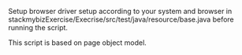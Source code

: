 Setup browser driver setup according to your system and browser in  
stackmybizExercise/Execrise/src/test/java/resource/base.java
before running the script.

This script is based on page object model. 
